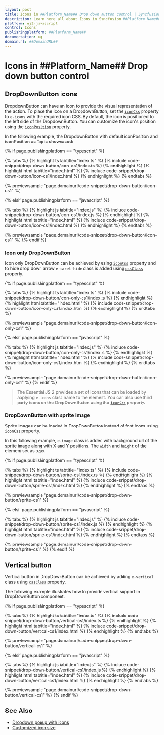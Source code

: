 ```yaml
---
layout: post
title: Icons in ##Platform_Name## Drop down button control | Syncfusion
description: Learn here all about Icons in Syncfusion ##Platform_Name## Drop down button control of Syncfusion Essential JS 2 and more.
platform: ej2-javascript
control: Icons 
publishingplatform: ##Platform_Name##
documentation: ug
domainurl: ##DomainURL##
---
```


# Icons in ##Platform_Name## Drop down button control

## DropDownButton icons

DropdownButton can have an icon to provide the visual representation of the action. To place the icon on a DropdownButton, set the [`iconCss`](../api/drop-down-button#iconcss) property to `e-icons` with the required icon CSS. By default, the icon is positioned to the left side of the DropdownButton. You can customize the icon's position using the [`iconPosition`](../api/drop-down-button#iconcss) property.

In the following example, the DropdownButton with default iconPosition and iconPosition as `Top` is showcased:

{% if page.publishingplatform == "typescript" %}

 {% tabs %}
{% highlight ts tabtitle="index.ts" %}
{% include code-snippet/drop-down-button/icon-cs1/index.ts %}
{% endhighlight %}
{% highlight html tabtitle="index.html" %}
{% include code-snippet/drop-down-button/icon-cs1/index.html %}
{% endhighlight %}
{% endtabs %}
        
{% previewsample "page.domainurl/code-snippet/drop-down-button/icon-cs1" %}

{% elsif page.publishingplatform == "javascript" %}

{% tabs %}
{% highlight js tabtitle="index.js" %}
{% include code-snippet/drop-down-button/icon-cs1/index.js %}
{% endhighlight %}
{% highlight html tabtitle="index.html" %}
{% include code-snippet/drop-down-button/icon-cs1/index.html %}
{% endhighlight %}
{% endtabs %}

{% previewsample "page.domainurl/code-snippet/drop-down-button/icon-cs1" %}
{% endif %}

### Icon only DropDownButton

Icon only DropDownButton can be achieved by using [`iconCss`](../api/drop-down-button#iconcss) property and to hide drop down arrow
`e-caret-hide` class is added using [`cssClass`](../api/drop-down-button#cssclass) property.

{% if page.publishingplatform == "typescript" %}

 {% tabs %}
{% highlight ts tabtitle="index.ts" %}
{% include code-snippet/drop-down-button/icon-only-cs1/index.ts %}
{% endhighlight %}
{% highlight html tabtitle="index.html" %}
{% include code-snippet/drop-down-button/icon-only-cs1/index.html %}
{% endhighlight %}
{% endtabs %}
        
{% previewsample "page.domainurl/code-snippet/drop-down-button/icon-only-cs1" %}

{% elsif page.publishingplatform == "javascript" %}

{% tabs %}
{% highlight js tabtitle="index.js" %}
{% include code-snippet/drop-down-button/icon-only-cs1/index.js %}
{% endhighlight %}
{% highlight html tabtitle="index.html" %}
{% include code-snippet/drop-down-button/icon-only-cs1/index.html %}
{% endhighlight %}
{% endtabs %}

{% previewsample "page.domainurl/code-snippet/drop-down-button/icon-only-cs1" %}
{% endif %}

> The Essential JS 2 provides a set of icons that can be loaded by applying `e-icons` class name to the element. You can also use third party icons on the DropDownButton using the [`iconCss`](../api/drop-down-button#iconcss) property.

### DropDownButton with sprite image

Sprite images can be loaded in DropDownButton instead of font icons using [`iconCss`](../api/drop-down-button#iconcss) property.

In this following example, `e-image` class is added with background url of the sprite image along with X and Y positions. The `width` and
`height` of the element set as `32px`.

{% if page.publishingplatform == "typescript" %}

 {% tabs %}
{% highlight ts tabtitle="index.ts" %}
{% include code-snippet/drop-down-button/sprite-cs1/index.ts %}
{% endhighlight %}
{% highlight html tabtitle="index.html" %}
{% include code-snippet/drop-down-button/sprite-cs1/index.html %}
{% endhighlight %}
{% endtabs %}
        
{% previewsample "page.domainurl/code-snippet/drop-down-button/sprite-cs1" %}

{% elsif page.publishingplatform == "javascript" %}

{% tabs %}
{% highlight js tabtitle="index.js" %}
{% include code-snippet/drop-down-button/sprite-cs1/index.js %}
{% endhighlight %}
{% highlight html tabtitle="index.html" %}
{% include code-snippet/drop-down-button/sprite-cs1/index.html %}
{% endhighlight %}
{% endtabs %}

{% previewsample "page.domainurl/code-snippet/drop-down-button/sprite-cs1" %}
{% endif %}

## Vertical button

Vertical button in DropDownButton can be achieved by adding `e-vertical` class using [`cssClass`](../api/drop-down-button#cssclass) property.

The following example illustrates how to provide vertical support in DropDownButton component.

{% if page.publishingplatform == "typescript" %}

 {% tabs %}
{% highlight ts tabtitle="index.ts" %}
{% include code-snippet/drop-down-button/vertical-cs1/index.ts %}
{% endhighlight %}
{% highlight html tabtitle="index.html" %}
{% include code-snippet/drop-down-button/vertical-cs1/index.html %}
{% endhighlight %}
{% endtabs %}
        
{% previewsample "page.domainurl/code-snippet/drop-down-button/vertical-cs1" %}

{% elsif page.publishingplatform == "javascript" %}

{% tabs %}
{% highlight js tabtitle="index.js" %}
{% include code-snippet/drop-down-button/vertical-cs1/index.js %}
{% endhighlight %}
{% highlight html tabtitle="index.html" %}
{% include code-snippet/drop-down-button/vertical-cs1/index.html %}
{% endhighlight %}
{% endtabs %}

{% previewsample "page.domainurl/code-snippet/drop-down-button/vertical-cs1" %}
{% endif %}

## See Also

* [Dropdown popup with icons](./popup-items#icons)
* [Customized icon size](./how-to/customize-icon-and-width)